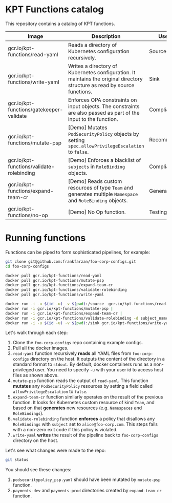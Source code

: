 # KPT Functions catalog

This repository contains a catalog of KPT functions.

| Image                                     | Description                                                                                                                | Use Case       |
| ----------------------------------------- | -------------------------------------------------------------------------------------------------------------------------- | -------------- |
| gcr.io/kpt-functions/read-yaml            | Reads a directory of Kubernetes configuration recursively.                                                                 | Source         |
| gcr.io/kpt-functions/write-yaml           | Writes a directory of Kubernetes configuration. It maintains the original directory structure as read by source functions. | Sink           |
| gcr.io/kpt-functions/gatekeeper-validate  | Enforces OPA constraints on input objects. The constraints are also passed as part of the input to the function.           | Compliance     |
| gcr.io/kpt-functions/mutate-psp           | [Demo] Mutates `PodSecurityPolicy` objects by setting `spec.allowPrivilegeEscalation` to `false`.                          | Recommendation |
| gcr.io/kpt-functions/validate-rolebinding | [Demo] Enforces a blacklist of `subjects` in `RoleBinding` objects.                                                        | Compliance     |
| gcr.io/kpt-functions/expand-team-cr       | [Demo] Reads custom resources of type `Team` and generates multiple `Namespace` and `RoleBinding` objects.                 | Generation     |
| gcr.io/kpt-functions/no-op                | [Demo] No Op function.                                                                                                     | Testing        |

# Running functions

Functions can be piped to form sophisticated pipelines, for example:

```sh
git clone git@github.com:frankfarzan/foo-corp-configs.git
cd foo-corp-configs

docker pull gcr.io/kpt-functions/read-yaml
docker pull gcr.io/kpt-functions/mutate-psp
docker pull gcr.io/kpt-functions/expand-team-cr
docker pull gcr.io/kpt-functions/validate-rolebinding
docker pull gcr.io/kpt-functions/write-yaml

docker run -i -u $(id -u) -v $(pwd):/source  gcr.io/kpt-functions/read-yaml -i /dev/null -d source_dir=/source |
docker run -i gcr.io/kpt-functions/mutate-psp |
docker run -i gcr.io/kpt-functions/expand-team-cr |
docker run -i gcr.io/kpt-functions/validate-rolebinding -d subject_name=alice@foo-corp.com |
docker run -i -u $(id -u) -v $(pwd):/sink gcr.io/kpt-functions/write-yaml -o /dev/null -d sink_dir=/sink -d overwrite=true
```

Let's walk through each step:

1. Clone the `foo-corp-configs` repo containing example configs.
1. Pull all the docker images.
1. `read-yaml` function recursively **reads** all YAML files from `foo-corp-configs` directory on the host.
   It outputs the content of the directory in a standard format to `stdout`. By default, docker containers
   runs as a non-privileged user. You need to specify `-u` with your user id to access host files as shown above.
1. `mutate-psp` function reads the output of `read-yaml`. This function **mutates** any `PodSecurityPolicy` resources by setting a field called `allowPrivilegeEscalation` to `false`.
1. `expand-team-cr` function similarly operates on the result of the previous function. It looks
   for Kubernetes custom resource of kind `Team`, and based on that **generates** new resources (e.g. `Namespaces` and `RoleBindings`).
1. `validate-rolebinding` function **enforces** a policy that disallows any `RoleBindings` with `subject`
   set to `alice@foo-corp.com`. This steps fails with a non-zero exit code if this policy is violated.
1. `write-yaml` **writes** the result of the pipeline back to `foo-corp-configs` directory on the host.

Let's see what changes were made to the repo:

```sh
git status
```

You should see these changes:

1. `podsecuritypolicy_psp.yaml` should have been mutated by `mutate-psp` function.
1. `payments-dev` and `payments-prod` directories created by `expand-team-cr` function.

